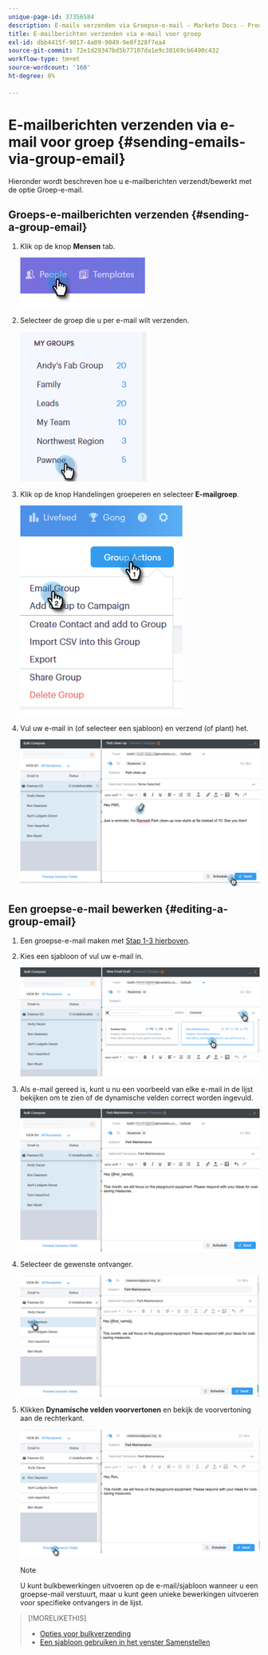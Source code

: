 ```yaml
---
unique-page-id: 37356584
description: E-mails verzenden via Groepse-e-mail - Marketo Docs - Productdocumentatie
title: E-mailberichten verzenden via e-mail voor groep
exl-id: dbb4415f-9817-4a09-9049-9e8f328f7ea4
source-git-commit: 72e1d29347bd5b77107da1e9c30169cb6490c432
workflow-type: tm+mt
source-wordcount: '160'
ht-degree: 0%

---
```


# E-mailberichten verzenden via e-mail voor groep {#sending-emails-via-group-email}

Hieronder wordt beschreven hoe u e-mailberichten verzendt/bewerkt met de optie Groep-e-mail.

## Groeps-e-mailberichten verzenden {#sending-a-group-email}

1. Klik op de knop **Mensen** tab.

   ![](assets/one-3.png)

1. Selecteer de groep die u per e-mail wilt verzenden.

   ![](assets/two-3.png)

1. Klik op de knop Handelingen groeperen en selecteer **E-mailgroep**.

   ![](assets/three-3.png)

1. Vul uw e-mail in (of selecteer een sjabloon) en verzend (of plant) het.

   ![](assets/four-3.png)

## Een groepse-e-mail bewerken {#editing-a-group-email}

1. Een groepse-e-mail maken met [Stap 1-3 hierboven](#sending-a-group-email).

1. Kies een sjabloon of vul uw e-mail in.

   ![](assets/edit-two.png)

1. Als e-mail gereed is, kunt u nu een voorbeeld van elke e-mail in de lijst bekijken om te zien of de dynamische velden correct worden ingevuld.

   ![](assets/edit-three.png)

1. Selecteer de gewenste ontvanger.

   ![](assets/edit-four.png)

1. Klikken **Dynamische velden voorvertonen** en bekijk de voorvertoning aan de rechterkant.

   ![](assets/edit-five.png)

   >[!NOTE]
   >
   >U kunt bulkbewerkingen uitvoeren op de e-mail/sjabloon wanneer u een groepse-mail verstuurt, maar u kunt geen unieke bewerkingen uitvoeren voor specifieke ontvangers in de lijst.

>[!MORELIKETHIS]
>
>* [Opties voor bulkverzending](/help/marketo/product-docs/marketo-sales-connect/email/using-the-compose-window/bulk-sending-options.md)
>* [Een sjabloon gebruiken in het venster Samenstellen](/help/marketo/product-docs/marketo-sales-connect/email/using-the-compose-window/using-a-template-in-the-compose-window.md)

